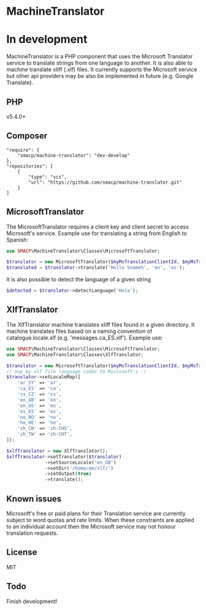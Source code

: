 # MachineTranslator
# In development
MachineTranslator is a PHP component that uses the Microsoft Translator service to translate strings from one language to another. It is also able to machine translate xliff (.xlf) files. It currently supports the Microsoft service but other api providers may be also be implemented in future (e.g. Google Translate).

PHP
----
v5.4.0+

Composer
----
```composer
"require": {
    "smacp/machine-translator": "dev-develop"
},
"repositories": [
    {
        "type": "vcs",
        "url": "https://github.com/smacp/machine-translator.git"
    }
]
```

MicrosoftTranslator
----
The MicrosoftTranslator requires a client key and client secret to access Microsoft's service. Example use for translating a string from English to Spanish:

```php
use SMACP\MachineTranslator\Classes\MicrosoftTranslator;

$translator = new MicrosoftTranslator($myMsTranslationClientId, $myMsTranslationClientSecret);
$translated = $translator->translate('Hello %name%', 'en', 'es');
```

It is also possible to detect the language of a given string
```php
$detected = $translator->detectLanguage('Hola');
```

XlfTranslator
----
The XlfTranslator machine translates xliff files found in a given directory. It machine translates files based on a naming convention of catalogue.locale.xlf (e.g. 'messages.ca_ES.xlf'). Example use:

```php
use SMACP\MachineTranslator\Classes\MicrosoftTranslator;
use SMACP\MachineTranslator\Classes\XlfTranslator;

$translator = new MicrosoftTranslator($myMsTranslationClientId, $myMsTranslationClientSecret);
// map my xlf file language codes to Microsoft's :)
$translator->setLocaleMap([
    'ar_SY' => 'ar',
    'ca_ES' => 'ca',
    'cs_CZ' => 'cs',
    'en_GB' => 'en',
    'en_US' => 'en',
    'es_ES' => 'es',
    'no_NO' => 'no',
    'he_HE' => 'he',
    'zh_CN' => 'zh-CHS',
    'zh_TW' => 'zh-CHT',
]);

$xlfTranslator = new XlfTranslator();
$xlfTranslator->setTranslator($translator)
              ->setSourceLocale('en_GB')
              ->setDir('/home/me/xlf/')
              ->setOutput(true)
              ->translate();
```
Known issues
----
Microsoft's free or paid plans for their Translation service are currently subject to word quotas and rate limits. When these constraints are applied to an individual account then the Microsoft service may not honour translation requests.

License
----

MIT

Todo
----
Finish development!